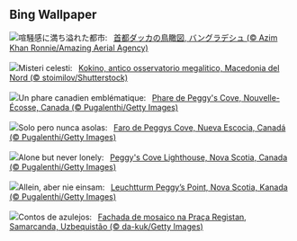 ## Bing Wallpaper
![](https://www.bing.com/th?id=OHR.DhakaBangladesh_JA-JP0528290685_UHD.jpg&w=1000)喧騒感に満ち溢れた都市:&nbsp;&ensp;[首都ダッカの鳥瞰図, バングラデシュ (© Azim Khan Ronnie/Amazing Aerial Agency)](https://www.bing.com/th?id=OHR.DhakaBangladesh_JA-JP0528290685_UHD.jpg)
<br><br/>
![](https://www.bing.com/th?id=OHR.KokinoMacedonia_IT-IT5698531580_UHD.jpg&w=1000)Misteri celesti:&nbsp;&ensp;[Kokino, antico osservatorio megalitico, Macedonia del Nord (© stoimilov/Shutterstock)](https://www.bing.com/th?id=OHR.KokinoMacedonia_IT-IT5698531580_UHD.jpg)
<br><br/>
![](https://www.bing.com/th?id=OHR.PeggysCove_FR-FR2777171937_UHD.jpg&w=1000)Un phare canadien emblématique:&nbsp;&ensp;[Phare de Peggy's Cove, Nouvelle-Écosse, Canada (© Pugalenthi/Getty Images)](https://www.bing.com/th?id=OHR.PeggysCove_FR-FR2777171937_UHD.jpg)
<br><br/>
![](https://www.bing.com/th?id=OHR.PeggysCove_ES-ES2898736491_UHD.jpg&w=1000)Solo pero nunca asolas:&nbsp;&ensp;[Faro de Peggys Cove, Nueva Escocia, Canadá (© Pugalenthi/Getty Images)](https://www.bing.com/th?id=OHR.PeggysCove_ES-ES2898736491_UHD.jpg)
<br><br/>
![](https://www.bing.com/th?id=OHR.PeggysCove_EN-GB2774875684_UHD.jpg&w=1000)Alone but never lonely:&nbsp;&ensp;[Peggy's Cove Lighthouse, Nova Scotia, Canada (© Pugalenthi/Getty Images)](https://www.bing.com/th?id=OHR.PeggysCove_EN-GB2774875684_UHD.jpg)
<br><br/>
![](https://www.bing.com/th?id=OHR.PeggysCove_DE-DE6175899520_UHD.jpg&w=1000)Allein, aber nie einsam:&nbsp;&ensp;[Leuchtturm Peggy’s Point, Nova Scotia, Kanada (© Pugalenthi/Getty Images)](https://www.bing.com/th?id=OHR.PeggysCove_DE-DE6175899520_UHD.jpg)
<br><br/>
![](https://www.bing.com/th?id=OHR.RegistanUzbekistan_PT-BR8909125250_UHD.jpg&w=1000)Contos de azulejos:&nbsp;&ensp;[Fachada de mosaico na Praça Registan, Samarcanda, Uzbequistão (© da-kuk/Getty Images)](https://www.bing.com/th?id=OHR.RegistanUzbekistan_PT-BR8909125250_UHD.jpg)
<br><br/>
